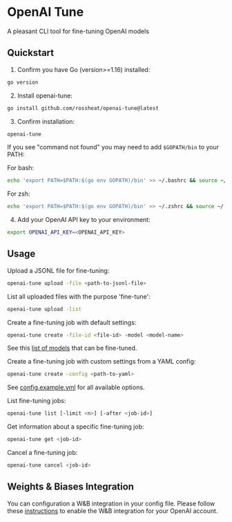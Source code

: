 # OpenAI Tune

A pleasant CLI tool for fine-tuning OpenAI models

## Quickstart

1. Confirm you have Go (version>=1.16) installed:
```bash
go version
```

2. Install openai-tune:
```bash
go install github.com/rossheat/openai-tune@latest
```

3. Confirm installation: 
```bash
openai-tune
```

If you see "command not found" you may need to add `$GOPATH/bin` to your PATH: 

For bash:
```bash
echo 'export PATH=$PATH:$(go env GOPATH)/bin' >> ~/.bashrc && source ~/.bashrc
```

For zsh: 
```bash
echo 'export PATH=$PATH:$(go env GOPATH)/bin' >> ~/.zshrc && source ~/.zshrc
```

4. Add your OpenAI API key to your environment:
```bash
export OPENAI_API_KEY=<OPENAI_API_KEY>
```

## Usage

Upload a JSONL file for fine-tuning:
```bash
openai-tune upload -file <path-to-jsonl-file>
```

List all uploaded files with the purpose 'fine-tune':
```bash
openai-tune upload -list
```

Create a fine-tuning job with default settings:
```bash
openai-tune create -file-id <file-id> -model <model-name>
```

See this [list of models](https://platform.openai.com/docs/guides/fine-tuning/#which-models-can-be-fine-tuned) that can be fine-tuned.

Create a fine-tuning job with custom settings from a YAML config:
```bash
openai-tune create -config <path-to-yaml>
```

See [config.example.yml](config.example.yml) for all available options.

List fine-tuning jobs:
```bash
openai-tune list [-limit <n>] [-after <job-id>]
```

Get information about a specific fine-tuning job:
```bash
openai-tune get <job-id>
```

Cancel a fine-tuning job:
```bash
openai-tune cancel <job-id>
```

## Weights & Biases Integration

You can configuration a W&B integration in your config file. Please follow these [instructions](https://platform.openai.com/docs/guides/fine-tuning#weights-and-biases-integration) to enable the W&B integration for your OpenAI account.
